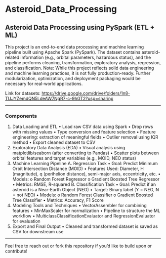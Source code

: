 # Asteroid_Data_Processing

## Asteroid Data Processing using PySpark (ETL + ML)
This project is an end-to-end data processing and machine learning pipeline built using Apache Spark (PySpark). The dataset contains asteroid-related information (e.g., orbital parameters, hazardous status), and the pipeline performs cleaning, transformation, exploratory analysis, regression, and classification.
Note: While this project reflects solid data engineering and machine learning practices, it is not fully production-ready. Further modularization, optimization, and deployment packaging would be necessary for real-world applications.

Link for datasets: https://drive.google.com/drive/folders/1n8-TUJYZemdQN5LdeAW7NgR7-c-9hGT2?usp=sharing
________________________________________
 ### Components
1. Data Loading and ETL
•	Load raw CSV data using Spark
•	Drop rows with missing values
•	Type conversion and feature selection
•	Feature engineering: extraction of meaningful fields
•	Outlier removal using IQR method
•	Export cleaned dataset to CSV
2. Exploratory Data Analysis (EDA)
•	Visual analysis using matplotlib/seaborn (after converting to Pandas)
•	Scatter plots between orbital features and target variables (e.g., MOID, NEO status)
3. Machine Learning Pipeline
A. Regression Task
•	Goal: Predict Minimum Orbit Intersection Distance (MOID)
•	Features Used: Diameter, H (magnitude), q (perihelion distance), semi-major axis, eccentricity, etc.
•	Models:
o	Random Forest Regressor
o	Gradient Boosted Tree Regressor
•	Metrics: RMSE, R-squared
B. Classification Task
•	Goal: Predict if an asteroid is a Near-Earth Object (NEO)
•	Target: Binary label (Y = NEO, N = not NEO)
•	Models:
o	Random Forest Classifier
o	Gradient Boosted Tree Classifier
•	Metrics: Accuracy, F1 Score
4. Modeling Tools and Techniques
•	VectorAssembler for combining features
•	MinMaxScaler for normalization
•	Pipeline to structure the ML workflow
•	MulticlassClassificationEvaluator and RegressionEvaluator for evaluation
5. Export and Final Output
•	Cleaned and transformed dataset is saved as CSV for downstream use
________________________________________
Feel free to reach out or fork this repository if you’d like to build upon or contribute!
